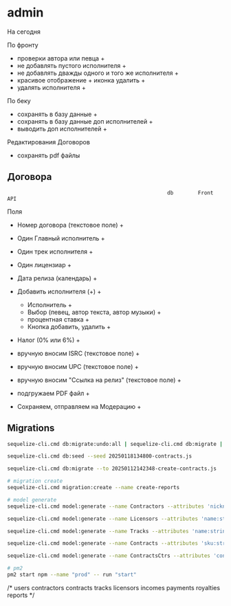 # admin


На сегодня 

По фронту 
- проверки автора или певца                               +
- не добавлять пустого исполнителя                        +
- не добавлять дважды одного и того же исполнителя        +
- красивое отображение + иконка удалить                   +
- удалять исполнителя                                     +

По беку
- сохранять в базу данные                                 +
- сохранять в базу данные доп исполнителей                +
- выводить доп исполнителей                               +

Редактирования Договоров


- сохранять pdf файлы                                     


## Договора
                                                        db        Front         API         
Поля
- Номер договора (текстовое поле)                         +         
- Один Главный исполнитель                                +         
- Один трек исполнителя                                   +         
- Один лицензиар                                          +         
- Дата релиза (календарь)                                 +         

- Добавить исполнителя (+)                                +
  - Исполнитель                                           +
  - Выбор (певец, автор текста, автор музыки)             +
  - процентная ставка                                     +
  - Кнопка добавить, удалить                              +

- Налог (0% или 6%)                                       +
- вручную вносим ISRC (текстовое поле)                    +
- вручную вносим UPC (текстовое поле)                     +
- вручную вносим "Ссылка на релиз" (текстовое поле)       +

-	подгружаем PDF файл                                     +
-	Сохраняем, отправляем на Модерацию                      +
 

## Migrations

```sh
sequelize-cli.cmd db:migrate:undo:all | sequelize-cli.cmd db:migrate | sequelize-cli.cmd db:seed:all

sequelize-cli.cmd db:seed --seed 20250118134800-contracts.js

sequelize-cli.cmd db:migrate --to 20250112142348-create-contracts.js

# migration create
sequelize-cli.cmd migration:create --name create-reports

# model generate
sequelize-cli.cmd model:generate --name Contractors --attributes 'nickname:string,firstname:string,lastname:string,patronymic:string'

sequelize-cli.cmd model:generate --name Licensors --attributes 'name:string'

sequelize-cli.cmd model:generate --name Tracks --attributes 'name:string,contractorId:integer'

sequelize-cli.cmd model:generate --name Contracts --attributes 'sku:string, contractorId:integer, trackId:integer, LicensorId:integer, date:date, tax:integer, iscr:string, upc:string, link:string, file:string, moderated:integer'

sequelize-cli.cmd model:generate --name ContractsCtrs --attributes 'contractId:integer, contractorId:integer, type:string, percent:integer'

# pm2
pm2 start npm --name "prod" -- run "start"

```

  /*
  users
  contractors
  contracts
  tracks
  licensors
  incomes
  payments
  royalties
  reports
  */
